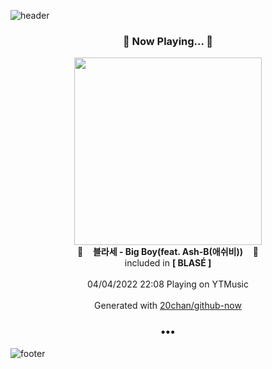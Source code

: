 ![header](https://capsule-render.vercel.app/api?type=wave&height=170&section=header&text=Hi.%20I'm%20SHIFT&fontColor=090707&fontAlignX=45&fontAlignY=65&fontSize=100)

<h3 align="center">🎵 Now Playing... 🎵</h3>
<p align="center">
  <a href="https://music.youtube.com/watch?v=2B1XWqFdOig">
    <img width="300" src="https://lh3.googleusercontent.com/mr7s7_iAfVVIHY6VEiqQOS8RgBTdrfjbZL7M9HloEE4LV4xTR2-7vi-xfQn0P06dzrz4Eftup831DAU3">
  </a>
  <br>
  🎵&nbsp&nbsp&nbsp <b>블라세 - Big Boy(feat. Ash-B(애쉬비))</b> &nbsp&nbsp&nbsp🎵
  <br>
  included in <b>[ BLASÉ ]</b>
  
  <br />
  <br />
  04/04/2022 22:08 Playing on YTMusic
  <br />
  <br />
  Generated with <a href="https://github.com/20chan/github-now">20chan/github-now</a>
</p>

<h3 align="center">•••</h3>

![footer](https://capsule-render.vercel.app/api?type=wave&height=150&section=footer)
